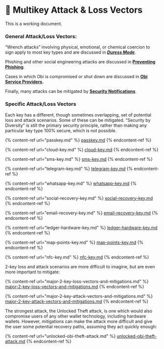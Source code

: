 # 🔢 Multikey Attack & Loss Vectors

This is a working document.

### **General Attack/Loss Vectors:**

“Wrench attacks” involving physical, emotional, or chemical coercion to sign apply to most key types and are discussed in [_**Duress Mode**_](../../roadmap-features/duress-mode.md).

Phishing and other social engineering attacks are discussed in [**Preventing Phishing**](../../what-is-obi/the-obi-suite/multikey/preventing-phishing.md).

Cases in which Obi is compromised or shut down are discussed in [**Obi Service Providers**](../../roadmap-features/obi-service-providers/)**.**

Finally, many attacks can be mitigated by [**Security Notifications**](../../roadmap-features/security-notifications-and-lockdowns.md).

### Specific **Attack/Loss Vectors**

Each key has a different, though sometimes overlapping, set of potential loss and attack scenarios. Some of these can be mitigated. “Security by Diversity” is still the primary security principle, rather than making any particular key type 100% secure, which is not possible.

{% content-ref url="passkey.md" %}
[passkey.md](passkey.md)
{% endcontent-ref %}

{% content-ref url="cloud-key.md" %}
[cloud-key.md](cloud-key.md)
{% endcontent-ref %}

{% content-ref url="sms-key.md" %}
[sms-key.md](sms-key.md)
{% endcontent-ref %}

{% content-ref url="telegram-key.md" %}
[telegram-key.md](telegram-key.md)
{% endcontent-ref %}

{% content-ref url="whatsapp-key.md" %}
[whatsapp-key.md](whatsapp-key.md)
{% endcontent-ref %}

{% content-ref url="social-recovery-key.md" %}
[social-recovery-key.md](social-recovery-key.md)
{% endcontent-ref %}

{% content-ref url="email-recovery-key.md" %}
[email-recovery-key.md](email-recovery-key.md)
{% endcontent-ref %}

{% content-ref url="ledger-hardware-key.md" %}
[ledger-hardware-key.md](ledger-hardware-key.md)
{% endcontent-ref %}

{% content-ref url="map-points-key.md" %}
[map-points-key.md](map-points-key.md)
{% endcontent-ref %}

{% content-ref url="nfc-key.md" %}
[nfc-key.md](nfc-key.md)
{% endcontent-ref %}

2-key loss and attack scenarios are more difficult to imagine, but are even more important to mitigate:

{% content-ref url="major-2-key-loss-vectors-and-mitigations.md" %}
[major-2-key-loss-vectors-and-mitigations.md](major-2-key-loss-vectors-and-mitigations.md)
{% endcontent-ref %}

{% content-ref url="major-2-key-attack-vectors-and-mitigations.md" %}
[major-2-key-attack-vectors-and-mitigations.md](major-2-key-attack-vectors-and-mitigations.md)
{% endcontent-ref %}

The strongest attack, the Unlocked Theft attack, is one which would also compromise users of any other wallet technology, including hardware wallets. However, mitigations can make the attack more difficult and give the user some potential recovery paths, assuming they act quickly enough:

{% content-ref url="unlocked-obi-theft-attack.md" %}
[unlocked-obi-theft-attack.md](unlocked-obi-theft-attack.md)
{% endcontent-ref %}

